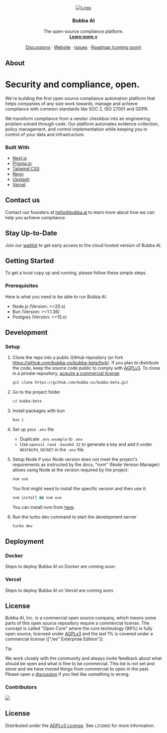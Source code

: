 <!-- PROJECT LOGO -->
<p align="center">
  <a href="https://github.com/bubba-os/bubba-beta">
   <img src="https://avatars.githubusercontent.com/u/184552964?s=200&v=4" alt="Logo">
  </a>

  <h3 align="center">Bubba AI</h3>

  <p align="center">
    The open-source compliance platform.
    <br />
    <a href="https://bubba.ai"><strong>Learn more »</strong></a>
    <br />
    <br />
    <a href="https://github.com/bubba-os/bubba-beta/discussions">Discussions</a>
    ·
    <a href="https://bubba.ai">Website</a>
    ·
    <a href="https://github.com/bubba-os/bubba-beta/issues">Issues</a>
    ·
    <a href="#">Roadmap (coming soon)</a>
  </p>
</p>

## About

# Security and compliance, open.

We're building the first open source compliance automation platform that helps companies of any size work towards, manage and achieve compliance with common standards like SOC 2, ISO 27001 and GDPR.

We transform compliance from a vendor checkbox into an engineering problem solved through code. Our platform automates evidence collection, policy management, and control implementation while keeping you in control of your data and infrastructure.

### Built With

- [Next.js](https://nextjs.org/?ref=bubba.ai)
- [Prisma.io](https://prisma.io/?ref=bubba.ai)
- [Tailwind CSS](https://tailwindcss.com/?ref=bubba.ai)
- [Neon](https://neon.tech/?ref=bubba.ai)
- [Upstash](https://upstash.com/?ref=bubba.ai)
- [Vercel](https://vercel.com/?ref=bubba.ai)

## Contact us

Contact our founders at hello@bubba.ai to learn more about how we can help you achieve compliance.

## Stay Up-to-Date

Join our [waitlist](https://bubba.ai) to get early access to the cloud hosted version of Bubba AI.

## Getting Started

To get a local copy up and running, please follow these simple steps.

### Prerequisites

Here is what you need to be able to run Bubba AI.

- Node.js (Version: >=20.x)
- Bun (Version: >=1.1.36)
- Postgres (Version: >=15.x)

## Development

### Setup

1. Clone the repo into a public GitHub repository (or fork https://github.com/bubba-os/bubba-beta/fork). If you plan to distribute the code, keep the source code public to comply with [AGPLv3](https://github.com/bubba-os/bubba-beta/blob/main/LICENSE). To clone in a private repository, [acquire a commercial license](https://bubba.ai)

   ```sh
   git clone https://github.com/bubba-os/bubba-beta.git
   ```

2. Go to the project folder

   ```sh
   cd bubba-beta
   ```

3. Install packages with bun

   ```sh
   bun i
   ```

4. Set up your `.env` file

   - Duplicate `.env.example` to `.env`
   - Use `openssl rand -base64 32` to generate a key and add it under `NEXTAUTH_SECRET` in the `.env` file.

5. Setup Node
   If your Node version does not meet the project's requirements as instructed by the docs, "nvm" (Node Version Manager) allows using Node at the version required by the project:

   ```sh
   nvm use
   ```

   You first might need to install the specific version and then use it:

   ```sh
   nvm install && nvm use
   ```

   You can install nvm from [here](https://github.com/nvm-sh/nvm).

6. Run the turbo dev command to start the development server

   ```sh
   turbo dev
   ```

## Deployment

### Docker

Steps to deploy Bubba AI on Docker are coming soon.

### Vercel

Steps to deploy Bubba AI on Vercel are coming soon.


## License

Bubba AI, Inc. is a commercial open source company, which means some parts of this open source repository require a commercial license. The concept is called "Open Core" where the core technology (99%) is fully open source, licensed under [AGPLv3](https://opensource.org/license/agpl-v3) and the last 1% is covered under a commercial license (["/ee" Enterprise Edition"]).

> [!TIP]
> We work closely with the community and always invite feedback about what should be open and what is fine to be commercial. This list is not set and stone and we have moved things from commercial to open in the past. Please open a [discussion](https://github.com/bubba-os/bubba-beta/discussions) if you feel like something is wrong.


### Contributors

<a href="https://github.com/bubba-os/bubba-beta/graphs/contributors">
  <img src="https://contrib.rocks/image?repo=bubba-os/bubba-beta" />
</a>

<!-- LICENSE -->

## License

Distributed under the [AGPLv3 License](https://github.com/bubba-os/bubba-beta/blob/main/LICENSE). See `LICENSE` for more information.